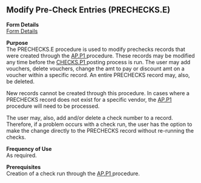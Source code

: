 ##  Modify Pre-Check Entries (PRECHECKS.E)

<PageHeader />

**Form Details**  
[ Form Details ](PRECHECKS-E-1/README.md)   

**Purpose**  
The PRECHECKS.E procedure is used to modify prechecks records that were created through the [ AP.P1 ](../../AP-PROCESS/AP-P1/README.md) procedure. These records may be modified any time before the [ CHECKS.P1 ](../../../../rover/AP-OVERVIEW/AP-PROCESS/CHECKS-P1/README.md) posting process is run. The user may add vouchers, delete vouchers, change the amt to pay or discount amt on a voucher within a specific record. An entire PRECHECKS record may, also, be deleted.   
  
New records cannot be created through this procedure. In cases where a PRECHECKS record does not exist for a specific vendor, the [ AP.P1 ](../../AP-PROCESS/AP-P1/README.md) procedure will need to be processed.   
  
The user may, also, add and/or delete a check number to a record. Therefore,
if a problem occurs with a check run, the user has the option to make the
change directly to the PRECHECKS record without re-running the checks.

**Frequency of Use**  
As required.

**Prerequisites**  
Creation of a check run through the [ AP.P1 ](../../AP-PROCESS/AP-P1/README.md) procedure. 

<badge text= "Version 8.10.57" vertical="middle" />

<PageFooter />